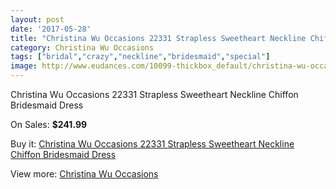```yaml
---
layout: post
date: '2017-05-28'
title: "Christina Wu Occasions 22331 Strapless Sweetheart Neckline Chiffon Bridesmaid Dress"
category: Christina Wu Occasions
tags: ["bridal","crazy","neckline","bridesmaid","special"]
image: http://www.eudances.com/10099-thickbox_default/christina-wu-occasions-22331-strapless-sweetheart-neckline-chiffon-bridesmaid-dress.jpg
---
```

Christina Wu Occasions 22331 Strapless Sweetheart Neckline Chiffon Bridesmaid Dress

On Sales: **$241.99**
<a href="https://www.eudances.com/en/christina-wu-occasions/3314-christina-wu-occasions-22331-strapless-sweetheart-neckline-chiffon-bridesmaid-dress.html"><amp-img layout="responsive" width="600" height="600" src="//www.eudances.com/10099-thickbox_default/christina-wu-occasions-22331-strapless-sweetheart-neckline-chiffon-bridesmaid-dress.jpg" alt="Christina Wu Occasions 22331 Strapless Sweetheart Neckline Chiffon Bridesmaid Dress 0" /></a>
<a href="https://www.eudances.com/en/christina-wu-occasions/3314-christina-wu-occasions-22331-strapless-sweetheart-neckline-chiffon-bridesmaid-dress.html"><amp-img layout="responsive" width="600" height="600" src="//www.eudances.com/10102-thickbox_default/christina-wu-occasions-22331-strapless-sweetheart-neckline-chiffon-bridesmaid-dress.jpg" alt="Christina Wu Occasions 22331 Strapless Sweetheart Neckline Chiffon Bridesmaid Dress 1" /></a>
<a href="https://www.eudances.com/en/christina-wu-occasions/3314-christina-wu-occasions-22331-strapless-sweetheart-neckline-chiffon-bridesmaid-dress.html"><amp-img layout="responsive" width="600" height="600" src="//www.eudances.com/10101-thickbox_default/christina-wu-occasions-22331-strapless-sweetheart-neckline-chiffon-bridesmaid-dress.jpg" alt="Christina Wu Occasions 22331 Strapless Sweetheart Neckline Chiffon Bridesmaid Dress 2" /></a>
<a href="https://www.eudances.com/en/christina-wu-occasions/3314-christina-wu-occasions-22331-strapless-sweetheart-neckline-chiffon-bridesmaid-dress.html"><amp-img layout="responsive" width="600" height="600" src="//www.eudances.com/10100-thickbox_default/christina-wu-occasions-22331-strapless-sweetheart-neckline-chiffon-bridesmaid-dress.jpg" alt="Christina Wu Occasions 22331 Strapless Sweetheart Neckline Chiffon Bridesmaid Dress 3" /></a>

Buy it: [Christina Wu Occasions 22331 Strapless Sweetheart Neckline Chiffon Bridesmaid Dress](https://www.eudances.com/en/christina-wu-occasions/3314-christina-wu-occasions-22331-strapless-sweetheart-neckline-chiffon-bridesmaid-dress.html "Christina Wu Occasions 22331 Strapless Sweetheart Neckline Chiffon Bridesmaid Dress")

View more: [Christina Wu Occasions](https://www.eudances.com/en/59-christina-wu-occasions "Christina Wu Occasions")
